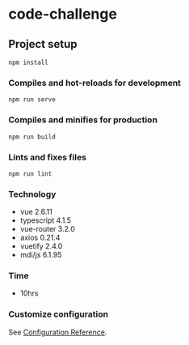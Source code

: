 # code-challenge

## Project setup
```
npm install
```

### Compiles and hot-reloads for development
```
npm run serve
```

### Compiles and minifies for production
```
npm run build
```

### Lints and fixes files
```
npm run lint
```
### Technology
* vue 2.6.11
* typescript 4.1.5
* vue-router 3.2.0
* axios 0.21.4
* vuetify 2.4.0
* mdi/js 6.1.95
### Time
* 10hrs
### Customize configuration
See [Configuration Reference](https://cli.vuejs.org/config/).
